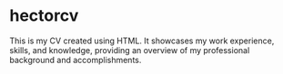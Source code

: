 # hectorcv
This is my CV created using HTML. It showcases my work experience, skills, and knowledge, providing an overview of my professional background and accomplishments.
